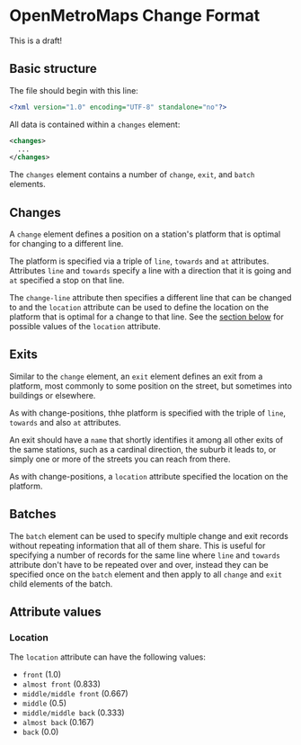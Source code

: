 # OpenMetroMaps Change Format

This is a draft!

## Basic structure

The file should begin with this line:

```xml
<?xml version="1.0" encoding="UTF-8" standalone="no"?>
```

All data is contained within a `changes` element:

```xml
<changes>
  ...
</changes>
```

The `changes` element contains a number of `change`, `exit`, and `batch`
elements.

## Changes

A `change` element defines a position on a station's platform that is
optimal for changing to a different line.

The platform is specified via a triple of `line`, `towards` and
`at` attributes. Attributes `line` and `towards` specify a line with a
direction that it is going and `at` specified a stop on that line.

The `change-line` attribute then specifies a different line that can be
changed to and the `location` attribute can be used to define the location
on the platform that is optimal for a change to that line. See the
[section below](#location) for possible values of the `location` attribute.

## Exits

Similar to the `change` element, an `exit` element defines an exit from
a platform, most commonly to some position on the street, but sometimes
into buildings or elsewhere.

As with change-positions, thhe platform is specified with the triple
of `line`, `towards` and also `at` attributes.

An exit should have a `name` that shortly identifies it among all other
exits of the same stations, such as a cardinal direction, the suburb it
leads to, or simply one or more of the streets you can reach from there.

As with change-positions, a `location` attribute specified the location
on the platform.

## Batches

The `batch` element can be used to specify multiple change and exit
records without repeating information that all of them share.
This is useful for specifying a number of records for the same line where
`line` and `towards` attribute don't have to be repeated over and over,
instead they can be specified once on the `batch` element and then apply
to all `change` and `exit` child elements of the batch.

## Attribute values

### Location

The `location` attribute can have the following values:

* `front` (1.0)
* `almost front` (0.833)
* `middle/middle front` (0.667)
* `middle` (0.5)
* `middle/middle back` (0.333)
* `almost back` (0.167)
* `back` (0.0)
